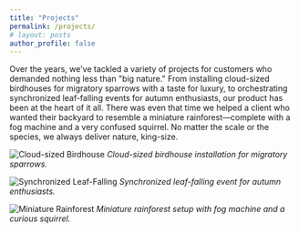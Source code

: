 ```yaml
---
title: "Projects"
permalink: /projects/
# layout: posts
author_profile: false
---
```

Over the years, we've tackled a variety of projects for customers who demanded nothing less than "big nature." From installing cloud-sized birdhouses for migratory sparrows with a taste for luxury, to orchestrating synchronized leaf-falling events for autumn enthusiasts, our product has been at the heart of it all. There was even that time we helped a client who wanted their backyard to resemble a miniature rainforest—complete with a fog machine and a very confused squirrel. No matter the scale or the species, we always deliver nature, king-size.

![Cloud-sized Birdhouse](https://images.unsplash.com/photo-1506744038136-46273834b3fb?auto=format&fit=crop&w=600&q=80)
*Cloud-sized birdhouse installation for migratory sparrows.*

![Synchronized Leaf-Falling](https://images.unsplash.com/photo-1464983953574-0892a716854b?auto=format&fit=crop&w=600&q=80)
*Synchronized leaf-falling event for autumn enthusiasts.*

![Miniature Rainforest](https://images.unsplash.com/photo-1465101046530-73398c7f28ca?auto=format&fit=crop&w=600&q=80)
*Miniature rainforest setup with fog machine and a curious squirrel.*
